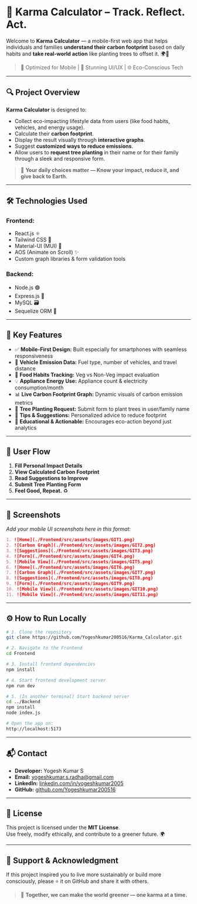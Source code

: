 # 🌿 Karma Calculator – Track. Reflect. Act.

Welcome to **Karma Calculator** — a mobile-first web app that helps individuals and families **understand their carbon footprint** based on daily habits and **take real-world action** like planting trees to offset it. 🌍🌱

> 📱 Optimized for Mobile | 🎨 Stunning UI/UX | 🌐 Eco-Conscious Tech

---

## 🔍 Project Overview

**Karma Calculator** is designed to:
- Collect eco-impacting lifestyle data from users (like food habits, vehicles, and energy usage).
- Calculate their **carbon footprint**.
- Display the result visually through **interactive graphs**.
- Suggest **customized ways to reduce emissions**.
- Allow users to **request tree planting** in their name or for their family through a sleek and responsive form.

> 🌟 **Your daily choices matter — Know your impact, reduce it, and give back to Earth.**

---

## 🛠️ Technologies Used

### **Frontend:**
- React.js ⚛️
- Tailwind CSS 💨
- Material-UI (MUI) 🧩
- AOS (Animate on Scroll) ✨
- Custom graph libraries & form validation tools

### **Backend:**
- Node.js 🟢
- Express.js 🚀
- MySQL 🗃️
- Sequelize ORM 🔗

---

## 📱 Key Features

- ✅ **Mobile-First Design:** Built especially for smartphones with seamless responsiveness
- 🚗 **Vehicle Emission Data:** Fuel type, number of vehicles, and travel distance
- 🥗 **Food Habits Tracking:** Veg vs Non-Veg impact evaluation
- 💡 **Appliance Energy Use:** Appliance count & electricity consumption/month
- 📊 **Live Carbon Footprint Graph:** Dynamic visuals of carbon emission metrics
- 🌳 **Tree Planting Request:** Submit form to plant trees in user/family name
- 💬 **Tips & Suggestions:** Personalized advice to reduce footprint
- 🧠 **Educational & Actionable:** Encourages eco-action beyond just analytics

---

## 🧾 User Flow

1. **Fill Personal Impact Details**
2. **View Calculated Carbon Footprint**
3. **Read Suggestions to Improve**
4. **Submit Tree Planting Form**
5. **Feel Good, Repeat.** ♻️

---

## 📸 Screenshots

*Add your mobile UI screenshots here in this format:*

```md
1. ![Home](./Frontend/src/assets/images/GIT1.png)
2. ![Carbon Graph](./Frontend/src/assets/images/GIT2.png)
3. ![Suggestions](./Frontend/src/assets/images/GIT3.png)
4. ![Form](./Frontend/src/assets/images/GIT4.png)
5. ![Mobile View](./Frontend/src/assets/images/GIT5.png)
6. ![Home](./Frontend/src/assets/images/GIT6.png)
7. ![Carbon Graph](./Frontend/src/assets/images/GIT7.png)
8. ![Suggestions](./Frontend/src/assets/images/GIT8.png)
9. ![Form](./Frontend/src/assets/images/GIT9.png)
10. ![Mobile View](./Frontend/src/assets/images/GIT10.png)
11. ![Mobile View](./Frontend/src/assets/images/GIT11.png)
```

---

## ⚙️ How to Run Locally

```bash
# 1. Clone the repository
git clone https://github.com/Yogeshkumar200516/Karma_Calculator.git

# 2. Navigate to the Frontend
cd Frontend

# 3. Install frontend dependencies
npm install

# 4. Start frontend development server
npm run dev

# 5. (In another terminal) Start backend server
cd ../Backend
npm install
node index.js

# Open the app on:
http://localhost:5173
```

---

## 📬 Contact

- **Developer:** Yogesh Kumar S  
- **Email:** [yogeshkumar.s.radha@gmail.com](mailto:yogeshkumar.s.radha@gmail.com)  
- **LinkedIn:** [linkedin.com/in/yogeshkumar2005](https://www.linkedin.com/in/yogeshkumar2005)  
- **GitHub:** [github.com/Yogeshkumar200516](https://github.com/Yogeshkumar200516)

---

## 📄 License

This project is licensed under the **MIT License**.  
Use freely, modify ethically, and contribute to a greener future. 🌍

---

## 🌟 Support & Acknowledgment

If this project inspired you to live more sustainably or build more consciously, please ⭐ it on GitHub and share it with others.

> 🌱 **Together, we can make the world greener — one karma at a time.**
